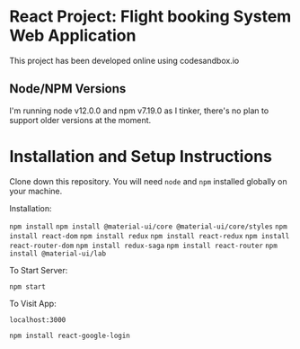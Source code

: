 # React Project: Flight booking System Web Application

This project has been developed online using codesandbox.io

## Node/NPM Versions

I'm running node v12.0.0 and npm v7.19.0 as I tinker, there's no plan to
support older versions at the moment.

# Installation and Setup Instructions

Clone down this repository. You will need `node` and `npm` installed globally on your machine.

Installation:

`npm install`
`npm install @material-ui/core @material-ui/core/styles`
`npm install react-dom`
`npm install redux`
`npm install react-redux`
`npm install react-router-dom`
`npm install redux-saga`
`npm install react-router`
`npm install @material-ui/lab`

To Start Server:

`npm start`

To Visit App:

`localhost:3000`

`npm install react-google-login`
